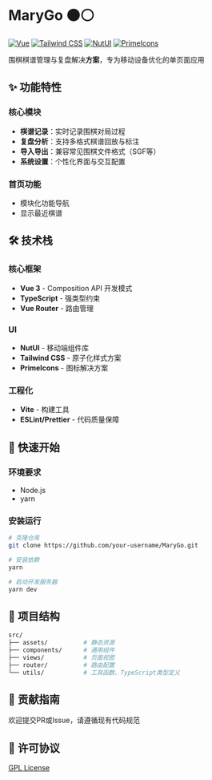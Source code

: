 # MaryGo ⚫⚪

[![Vue](https://img.shields.io/badge/Vue-3.5.13-4fc08d?logo=vuedotjs)](https://vuejs.org)
[![Tailwind CSS](https://img.shields.io/badge/Tailwind%20CSS-4.0.5-00bcff?logo=tailwindcss)](https://tailwindcss.com/)
[![NutUI](https://img.shields.io/badge/NutUI-4.3.13-fa2a26)](https://nutui.jd.com/#/)
[![PrimeIcons](https://img.shields.io/badge/primeicons-7.0.0-%41B883?logo=primevue)](https://primevue.org/icons/)

围棋棋谱管理与复盘解决**方案**，专为移动设备优化的单页面应用

## ✨ 功能特性

### 核心模块

- **棋谱记录**：实时记录围棋对局过程
- **复盘分析**：支持多格式棋谱回放与标注
- **导入导出**：兼容常见围棋文件格式（SGF等）
- **系统设置**：个性化界面与交互配置

### 首页功能

- 模块化功能导航
- 显示最近棋谱

## 🛠️ 技术栈

### 核心框架

- **Vue 3** - Composition API 开发模式
- **TypeScript** - 强类型约束
- **Vue Router** - 路由管理

### UI

- **NutUI** - 移动端组件库
- **Tailwind CSS** - 原子化样式方案
- **PrimeIcons** - 图标解决方案

### 工程化

- **Vite** - 构建工具
- **ESLint/Prettier** - 代码质量保障

## 🚀 快速开始

### 环境要求

- Node.js
- yarn

### 安装运行

```bash
# 克隆仓库
git clone https://github.com/your-username/MaryGo.git

# 安装依赖
yarn

# 启动开发服务器
yarn dev
```

## 📂 项目结构

```bash
src/
├── assets/          # 静态资源
├── components/      # 通用组件
├── views/           # 页面视图
├── router/          # 路由配置
└── utils/           # 工具函数、TypeScript类型定义
```

## 🤝 贡献指南

欢迎提交PR或Issue，请遵循现有代码规范

## 📄 许可协议

[GPL License](LICENSE)
